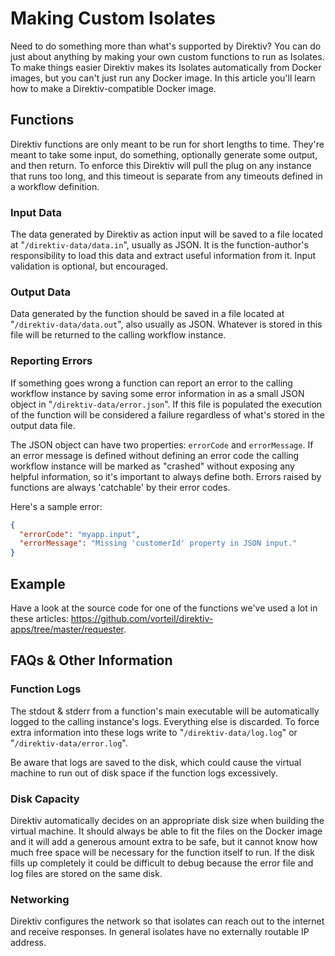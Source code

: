 # Making Custom Isolates

Need to do something more than what's supported by Direktiv? You can do just about anything by making your own custom functions to run as Isolates. To make things easier Direktiv makes its Isolates automatically from Docker images, but you can't just run any Docker image. In this article you'll learn how to make a Direktiv-compatible Docker image.

## Functions

Direktiv functions are only meant to be run for short lengths to time. They're meant to take some input, do something, optionally generate some output, and then return. To enforce this Direktiv will pull the plug on any instance that runs too long, and this timeout is separate from any timeouts defined in a workflow definition.

### Input Data

The data generated by Direktiv as action input will be saved to a file located at "`/direktiv-data/data.in`", usually as JSON. It is the function-author's responsibility to load this data and extract useful information from it. Input validation is optional, but encouraged.

### Output Data 

Data generated by the function should be saved in a file located at "`/direktiv-data/data.out`", also usually as JSON. Whatever is stored in this file will be returned to the calling workflow instance. 

### Reporting Errors

If something goes wrong a function can report an error to the calling workflow instance by saving some error information in as a small JSON object in "`/direktiv-data/error.json`". If this file is populated the execution of the function will be considered a failure regardless of what's stored in the output data file.

The JSON object can have two properties: `errorCode` and `errorMessage`. If an error message is defined without defining an error code the calling workflow instance will be marked as "crashed" without exposing any helpful information, so it's important to always define both. Errors raised by functions are always 'catchable' by their error codes.

Here's a sample error:

```json
{
  "errorCode": "myapp.input",
  "errorMessage": "Missing 'customerId' property in JSON input."
}
```

## Example

Have a look at the source code for one of the functions we've used a lot in these articles: https://github.com/vorteil/direktiv-apps/tree/master/requester.

## FAQs & Other Information 

### Function Logs 

The stdout & stderr from a function's main executable will be automatically logged to the calling instance's logs. Everything else is discarded. To force extra information into these logs write to "`/direktiv-data/log.log`" or "`/direktiv-data/error.log`".

Be aware that logs are saved to the disk, which could cause the virtual machine to run out of disk space if the function logs excessively.

### Disk Capacity

Direktiv automatically decides on an appropriate disk size when building the virtual machine. It should always be able to fit the files on the Docker image and it will add a generous amount extra to be safe, but it cannot know how much free space will be necessary for the function itself to run. If the disk fills up completely it could be difficult to debug because the error file and log files are stored on the same disk. 

### Networking

Direktiv configures the network so that isolates can reach out to the internet and receive responses. In general isolates have no externally routable IP address.
